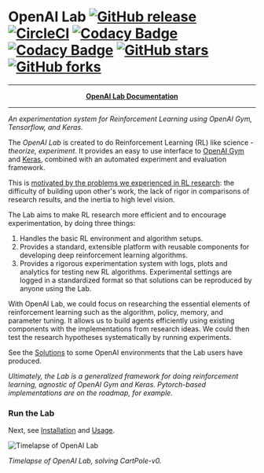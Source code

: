 # OpenAI Lab [![GitHub release](https://img.shields.io/github/release/kengz/openai_lab.svg)](https://github.com/kengz/openai_lab) [![CircleCI](https://circleci.com/gh/kengz/openai_lab.svg?style=shield)](https://circleci.com/gh/kengz/openai_lab) [![Codacy Badge](https://api.codacy.com/project/badge/Grade/9e55f845b10b4b51b213620bfb98e4b3)](https://www.codacy.com/app/kengzwl/openai_lab?utm_source=github.com&amp;utm_medium=referral&amp;utm_content=kengz/openai_lab&amp;utm_campaign=Badge_Grade) [![Codacy Badge](https://api.codacy.com/project/badge/Coverage/9e55f845b10b4b51b213620bfb98e4b3)](https://www.codacy.com/app/kengzwl/openai_lab?utm_source=github.com&utm_medium=referral&utm_content=kengz/openai_lab&utm_campaign=Badge_Coverage) [![GitHub stars](https://img.shields.io/github/stars/kengz/openai_lab.svg?style=social&label=Star)](https://github.com/kengz/openai_lab) [![GitHub forks](https://img.shields.io/github/forks/kengz/openai_lab.svg?style=social&label=Fork)](https://github.com/kengz/openai_lab)

---

<p align="center"><b><a href="http://kengz.me/openai_lab">OpenAI Lab Documentation</a></b></p>

---

_An experimentation system for Reinforcement Learning using OpenAI Gym, Tensorflow, and Keras._

The _OpenAI Lab_ is created to do Reinforcement Learning (RL) like science - _theorize, experiment_. It provides an easy to use interface to [OpenAI Gym](https://gym.openai.com/) and [Keras](https://keras.io/), combined with an automated experiment and evaluation framework.

This is [motivated by the problems we experienced in RL research](http://kengz.me/openai_lab/#motivations): the difficulty of building upon other's work, the lack of rigor in comparisons of research results, and the inertia to high level vision.

The Lab aims to make RL research more efficient and to encourage experimentation, by doing three things:

1. Handles the basic RL environment and algorithm setups.
2. Provides a standard, extensible platform with reusable components for developing deep reinforcement learning algorithms.
3. Provides a rigorous experimentation system with logs, plots and analytics for testing new RL algorithms. Experimental settings are logged in a standardized format so that solutions can be reproduced by anyone using the Lab.

With OpenAI Lab, we could focus on researching the essential elements of reinforcement learning such as the algorithm, policy, memory, and parameter tuning. It allows us to build agents efficiently using existing components with the implementations from research ideas. We could then test the research hypotheses systematically by running experiments.

See the [Solutions](http://kengz.me/openai_lab/#solutions) to some OpenAI environments that the Lab users have produced.

*Ultimately, the Lab is a generalized framework for doing reinforcement learning, agnostic of OpenAI Gym and Keras. Pytorch-based implementations are on the roadmap, for example.*


### Run the Lab

Next, see [Installation](http://kengz.me/openai_lab/#installation) and [Usage](http://kengz.me/openai_lab/#usage).


<div style="max-width: 100%"><img alt="Timelapse of OpenAI Lab" src="http://kengz.me/openai_lab/images/lab_demo_dqn.gif" /></div>

*Timelapse of OpenAI Lab, solving CartPole-v0.*
